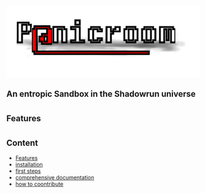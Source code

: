 ![test](Media\GUI\Titlescreen\Title.png)

## An entropic Sandbox in the Shadowrun universe
#
## Features
#
#
## Content
- [Features](#features)
- [installation](#installation)
- [first steps](#firstSteps)
- [comprehensive documentation](comprehensiveDocumentation)
- [how to coontribute](#contribution)